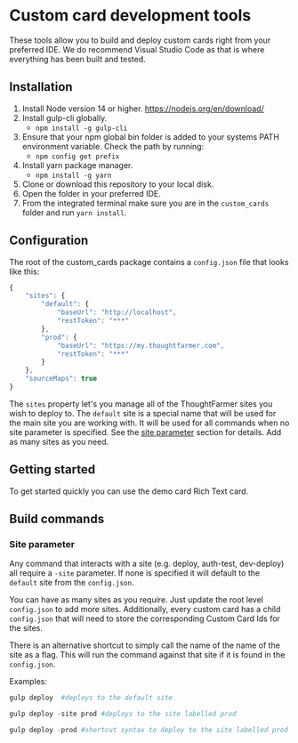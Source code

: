 # Custom card development tools

These tools allow you to build and deploy custom cards right from your preferred IDE. We do recommend Visual Studio Code as that is where everything has been built and tested. 

## Installation

1) Install Node version 14 or higher. https://nodejs.org/en/download/
2) Install gulp-cli globally.
   - `npm install -g gulp-cli`
3) Ensure that your npm global bin folder is added to your systems PATH environment variable. Check the path by running:
   - `npm config get prefix`
4) Install yarn package manager. 
   - `npm install -g yarn`
5) Clone or download this repository to your local disk.
6) Open the folder in your preferred IDE.
7) From the integrated terminal make sure you are in the `custom_cards` folder and run `yarn install`.

## Configuration

The root of the custom_cards package contains a `config.json` file that looks like this:

```javascript
{
    "sites": {
        "default": {
            "baseUrl": "http://localhost",
            "restToken": "***"
        },
        "prod": {
            "baseUrl": "https://my.thoughtfarmer.com",
            "restToken": "***"
        }
    },
    "sourceMaps": true    
}
```

The `sites` property let's you manage all of the ThoughtFarmer sites you wish to deploy to. The `default` site is a special name that will be used for the main site you are working with. It will be used for all commands when no site parameter is specified. See the [site parameter](#site-parameter) section for details. Add as many sites as you need.

## Getting started

To get started quickly you can use the demo card Rich Text card. 


## Build commands



### Site parameter

Any command that interacts with a site (e.g. deploy, auth-test, dev-deploy) all require a `-site` parameter. If none is specified it will default to the `default` site from the `config.json`.

You can have as many sites as you require. Just update the root level `config.json` to add more sites. Additionally, every custom card has a child `config.json` that will need to store the corresponding Custom Card Ids for the sites. 

There is an alternative shortcut to simply call the name of the name of the site as a flag. This will run the command against that site if it is found in the `config.json`.

Examples:
```powershell
gulp deploy  #deploys to the default site

gulp deploy -site prod #deploys to the site labelled prod

gulp deploy -prod #shortcut syntax to deploy to the site labelled prod
```